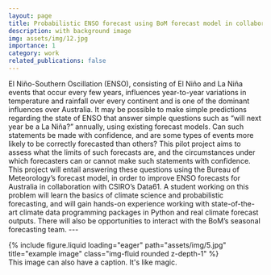 ```yaml
---
layout: page
title: Probabilistic ENSO forecast using BoM forecast model in collaboration with CSIRO
description: with background image
img: assets/img/12.jpg
importance: 1
category: work
related_publications: false
---
```


El Niño-Southern Oscillation (ENSO), consisting of El Niño and La Niña events that occur every few years, influences year-to-year variations in temperature and rainfall over every continent and is one of the dominant influences over Australia. It may be possible to make simple predictions regarding the state of ENSO that answer simple questions such as “will next year be a La Niña?” annually, using existing forecast models. Can such statements be made with confidence, and are some types of events more likely to be correctly forecasted than others? This pilot project aims to assess what the limits of such forecasts are, and the circumstances under which forecasters can or cannot make such statements with confidence. This project will entail answering these questions using the Bureau of Meteorology’s forecast model, in order to improve ENSO forecasts for Australia in collaboration with CSIRO’s Data61. A student working on this problem will learn the basics of climate science and probabilistic forecasting, and will gain hands-on experience working with state-of-the-art climate data programming packages in Python and real climate forecast outputs. There will also be opportunities to interact with the BoM’s seasonal forecasting team.
    ---


<div class="row">
    <div class="col-sm mt-3 mt-md-0">
        {% include figure.liquid loading="eager" path="assets/img/5.jpg" title="example image" class="img-fluid rounded z-depth-1" %}
    </div>
</div>
<div class="caption">
    This image can also have a caption. It's like magic.
</div>




